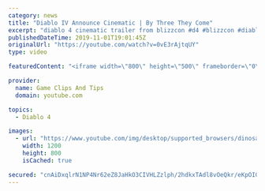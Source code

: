 ```yaml
---
category: news
title: "Diablo IV Announce Cinematic | By Three They Come"
excerpt: "diablo 4 cinematic trailer from blizzcon #d4 #blizzcon #diablo."
publishedDateTime: 2019-11-01T19:01:45Z
originalUrl: "https://youtube.com/watch?v=0vE3rAjtqUY"
type: video

featuredContent: "<iframe width=\"800\" height=\"500\" frameborder=\"0\" src=\"https://www.youtube.com/embed/0vE3rAjtqUY\" allow=\"accelerometer; autoplay; encrypted-media; gyroscope; picture-in-picture\" allowfullscreen></iframe>"

provider:
  name: Game Clips And Tips
  domain: youtube.com

topics:
  - Diablo 4

images:
  - url: "https://www.youtube.com/img/desktop/supported_browsers/dinosaur.png"
    width: 1200
    height: 800
    isCached: true

secured: "cnAiDxqlrN1NP4Nr62eZ8JaHkO3CIVHLZzlph/2hdkxTAdl8vOeQkr/eKpOIGZ3uXD+7hnB5Tz5BM1ywLLqC/Y3hVDxquCtuiiSIkLxKcbdTxbXd5hCsoWLkCPMfYZBh1lsJdaMX7FIq17c7XTEDLn7eHUVMtfmETroS83lK7Pehmue4G1utNQRVS2ekYWfLZxNy1PBiP60+OAN/OqAL9yip6ofHF+HMuQ+9jJn5iLUUGFuxDxi6FTalgg4Mo0VLVgdctpyWgoubzlf03uUIRybTe06NsXfMpXB7Z9j3733D0fZCtO1MgJqDY/csj+h/RBov0BhQb2ZAeGC4afrtCB+YZALUGB+8UwdT2LkAzcpZFWzWJBkUSkEb08lQ2CC7wnKVtNDBXBM75y6rSqxSUg==;6+nq/oaY7MSekVbx9hXSFA=="
---
```


